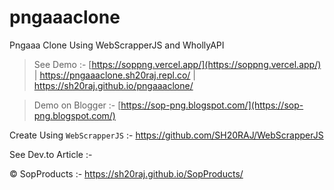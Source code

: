 # pngaaaclone
Pngaaa Clone Using WebScrapperJS and WhollyAPI

> See Demo :- [https://soppng.vercel.app/](https://soppng.vercel.app/) | https://pngaaaclone.sh20raj.repl.co/ | https://sh20raj.github.io/pngaaaclone/

> Demo on Blogger :- [https://sop-png.blogspot.com/](https://sop-png.blogspot.com/)

Create Using `WebScrapperJS` :- https://github.com/SH20RAJ/WebScrapperJS

See Dev.to Article :- 


&copy; SopProducts :- https://sh20raj.github.io/SopProducts/
